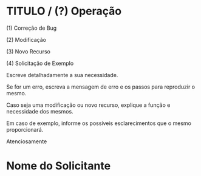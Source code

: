 # TITULO / (?) Operação

(1) Correção de Bug

(2) Modificação

(3) Novo Recurso

(4) Solicitação de Exemplo

Escreve detalhadamente a sua necessidade.

Se for um erro, escreva a mensagem de erro e os passos para reproduzir o mesmo.

Caso seja uma modificação ou novo recurso, explique a função e necessidade dos mesmos.

Em caso de exemplo, informe os possíveis esclarecimentos que o mesmo proporcionará.


Atenciosamente
# Nome do Solicitante

